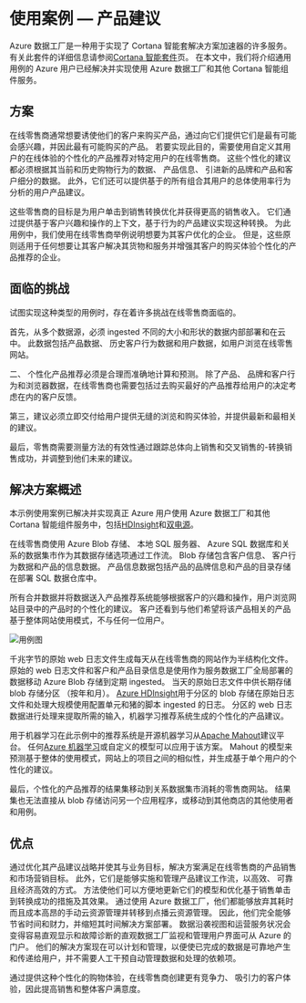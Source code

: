 <properties 
    pageTitle="数据工厂用例-产品建议" 
    description="了解有关使用 Azure 数据工厂以及其他服务实现的用例。" 
    services="data-factory" 
    documentationCenter="" 
    authors="sharonlo101" 
    manager="jhubbard" 
    editor="monicar"/>

<tags 
    ms.service="data-factory" 
    ms.workload="data-services" 
    ms.tgt_pltfrm="na" 
    ms.devlang="na" 
    ms.topic="article" 
    ms.date="09/01/2016" 
    ms.author="shlo"/>

# <a name="use-case---product-recommendations"></a>使用案例 — 产品建议 

Azure 数据工厂是一种用于实现了 Cortana 智能套解决方案加速器的许多服务。  有关此套件的详细信息请参阅[Cortana 智能套件](http://www.microsoft.com/cortanaanalytics)页。 在本文中，我们将介绍通用用例的 Azure 用户已经解决并实现使用 Azure 数据工厂和其他 Cortana 智能组件服务。

## <a name="scenario"></a>方案

在线零售商通常想要诱使他们的客户来购买产品，通过向它们提供它们是最有可能会感兴趣，并因此最有可能购买的产品。 若要实现此目的，需要使用自定义其用户的在线体验的个性化的产品推荐对特定用户的在线零售商。 这些个性化的建议都必须根据其当前和历史购物行为的数据、 产品信息、 引进新的品牌和产品和客户细分的数据。  此外，它们还可以提供基于的所有组合其用户的总体使用率行为分析的用户产品建议。

这些零售商的目标是为用户单击到销售转换优化并获得更高的销售收入。  它们通过提供基于客户兴趣和操作的上下文，基于行为的产品建议实现这种转换。 为此用例中，我们使用在线零售商举例说明想要为其客户优化的企业。 但是，这些原则适用于任何想要让其客户解决其货物和服务并增强其客户的购买体验个性化的产品推荐的企业。

## <a name="challenges"></a>面临的挑战

试图实现这种类型的用例时，存在着许多挑战在线零售商面临的。 

首先，从多个数据源，必须 ingested 不同的大小和形状的数据内部部署和在云中。 此数据包括产品数据、 历史客户行为数据和用户数据，如用户浏览在线零售网站。 

二、 个性化产品推荐必须是合理而准确地计算和预测。 除了产品、 品牌和客户行为和浏览器数据，在线零售商也需要包括过去购买最好的产品推荐给用户的决定考虑在内的客户反馈。 

第三，建议必须立即交付给用户提供无缝的浏览和购买体验，并提供最新和最相关的建议。 

最后，零售商需要测量方法的有效性通过跟踪总体向上销售和交叉销售的-转换销售成功，并调整到他们未来的建议。

## <a name="solution-overview"></a>解决方案概述

本示例使用案例已解决并实现真正 Azure 用户使用 Azure 数据工厂和其他 Cortana 智能组件服务中，包括[HDInsight](https://azure.microsoft.com/services/hdinsight/)和[双电源](https://powerbi.microsoft.com/)。

在线零售商使用 Azure Blob 存储、 本地 SQL 服务器、 Azure SQL 数据库和关系的数据集市作为其数据存储选项通过工作流。  Blob 存储包含客户信息、 客户行为数据和产品的信息数据。 产品信息数据包括产品的品牌信息和产品的目录存储在部署 SQL 数据仓库中。 

所有合并数据并将数据送入产品推荐系统能够根据客户的兴趣和操作，用户浏览网站目录中的产品时的个性化的建议。 客户还看到与他们希望将该产品相关的产品基于整体网站使用模式，不与任何一位用户。

![用例图](./media/data-factory-product-reco-usecase/diagram-1.png)

千兆字节的原始 web 日志文件生成每天从在线零售商的网站作为半结构化文件。 原始的 web 日志文件和客户和产品目录信息是使用作为服务数据工厂全局部署的数据移动 Azure Blob 存储到定期 ingested。 当天的原始日志文件中供长期存储 blob 存储分区 （按年和月）。  [Azure HDInsight](https://azure.microsoft.com/services/hdinsight/)用于分区的 blob 存储在原始日志文件和处理大规模使用配置单元和猪的脚本 ingested 的日志。 分区的 web 日志数据进行处理来提取所需的输入，机器学习推荐系统生成的个性化的产品建议。

用于机器学习在此示例中的推荐系统是开源机器学习从[Apache Mahout](http://mahout.apache.org/)建议平台。  任何[Azure 机器学习](https://azure.microsoft.com/services/machine-learning/)或自定义的模型可以应用于该方案。  Mahout 的模型来预测基于整体的使用模式，网站上的项目之间的相似性，并生成基于单个用户的个性化的建议。

最后，个性化的产品推荐的结果集移动到关系数据集市消耗的零售商网站。  结果集也无法直接从 blob 存储访问另一个应用程序，或移动到其他商店的其他使用者和用例。

## <a name="benefits"></a>优点

通过优化其产品建议战略并使其与业务目标，解决方案满足在线零售商的产品销售和市场营销目标。 此外，它们是能够实施和管理产品建议工作流，以高效、 可靠且经济高效的方式。 方法使他们可以方便地更新它们的模型和优化基于销售单击到转换成功的措施及其效果。 通过使用 Azure 数据工厂，他们都能够放弃其耗时而且成本高昂的手动云资源管理并转移到点播云资源管理。 因此，他们完全能够节省时间和财力，并缩短其时间解决方案部署。 数据沿袭视图和运营服务状况会变得容易直观显示和故障诊断的直观数据工厂监视和管理用户界面可从 Azure 的门户。 他们的解决方案现在可以计划和管理，以便使已完成的数据是可靠地产生和传递给用户，并不需要人工干预自动管理数据和处理的依赖项。

通过提供这种个性化的购物体验，在线零售商创建更有竞争力、 吸引力的客户体验，因此提高销售和整体客户满意度。



  